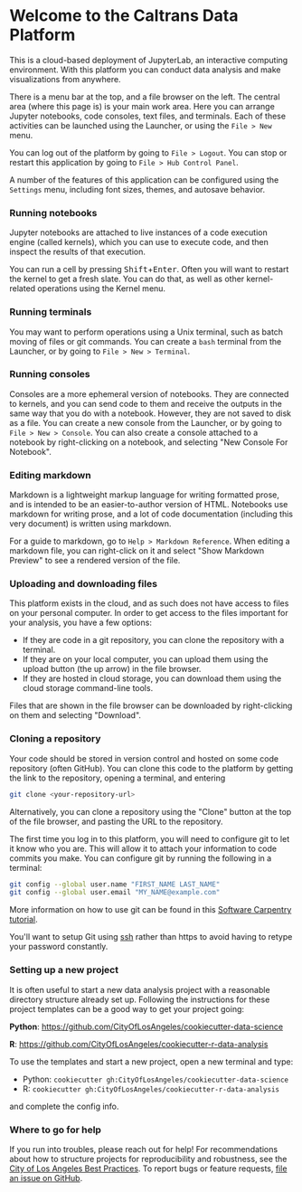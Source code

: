 # Welcome to the Caltrans Data Platform

This is a cloud-based deployment of JupyterLab,
an interactive computing environment.
With this platform you can conduct data analysis and make visualizations from anywhere.

There is a menu bar at the top, and a file browser on the left.
The central area (where this page is) is your main work area.
Here you can arrange Jupyter notebooks, code consoles, text files, and terminals.
Each of these activities can be launched using the Launcher,
or using the `File > New` menu.

You can log out of the platform by going to `File > Logout`.
You can stop or restart this application by going to `File > Hub Control Panel`.

A number of the features of this application can be configured using the `Settings` menu,
including font sizes, themes, and autosave behavior.

### Running notebooks

Jupyter notebooks are attached to live instances of a code execution engine (called kernels),
which you can use to execute code, and then inspect the results of that execution.

You can run a cell by pressing <kbd>Shift</kbd>+<kbd>Enter</kbd>.
Often you will want to restart the kernel to get a fresh slate.
You can do that, as well as other kernel-related operations using the Kernel menu.

### Running terminals

You may want to perform operations using a Unix terminal,
such as batch moving of files or git commands.
You can create a `bash` terminal from the Launcher,
or by going to `File > New > Terminal`.

### Running consoles

Consoles are a more ephemeral version of notebooks.
They are connected to kernels, and you can send code to them and receive the outputs
in the same way that you do with a notebook.
However, they are not saved to disk as a file.
You can create a new console from the Launcher,
or by going to `File > New > Console`.
You can also create a console attached to a notebook by right-clicking on
a notebook, and selecting "New Console For Notebook".

### Editing markdown

Markdown is a lightweight markup language for writing formatted prose,
and is intended to be an easier-to-author version of HTML.
Notebooks use markdown for writing prose, and a lot of code documentation
(including this very document) is written using markdown.

For a guide to markdown, go to `Help > Markdown Reference`.
When editing a markdown file, you can right-click on it and select "Show Markdown Preview"
to see a rendered version of the file.

### Uploading and downloading files

This platform exists in the cloud, and as such does not
have access to files on your personal computer.
In order to get access to the files important for your analysis, you have a few options:

* If they are code in a git repository, you can clone the repository with a terminal.
* If they are on your local computer, you can upload them using the upload button (the up arrow) in the file browser.
* If they are hosted in cloud storage, you can download them using the cloud storage command-line tools.

Files that are shown in the file browser can be downloaded by right-clicking on them
and selecting "Download".


### Cloning a repository

Your code should be stored in version control and hosted on some code repository (often GitHub).
You can clone this code to the platform by getting the link to the repository,
opening a terminal, and entering
```bash
git clone <your-repository-url>
```

Alternatively, you can clone a repository using the "Clone" button at the top of the file browser,
and pasting the URL to the repository.

The first time you log in to this platform, you will need to configure git to let it know who you are.
This will allow it to attach your information to code commits you make.
You can configure git by running the following in a terminal:
```bash
git config --global user.name "FIRST_NAME LAST_NAME"
git config --global user.email "MY_NAME@example.com"
```

More information on how to use git can be found in this
[Software Carpentry tutorial](https://swcarpentry.github.io/git-novice/).

You'll want to setup Git using [ssh](https://docs.github.com/en/free-pro-team@latest/github/authenticating-to-github/connecting-to-github-with-ssh) rather than https to avoid having to retype your password constantly.

### Setting up a new project

It is often useful to start a new data analysis project with a reasonable directory structure already set up.
Following the instructions for these project templates can be a good way to get your project going:

**Python**: https://github.com/CityOfLosAngeles/cookiecutter-data-science

**R**: https://github.com/CityOfLosAngeles/cookiecutter-r-data-analysis

To use the templates and start a new project, open a new terminal and type: 

* Python: `cookiecutter gh:CityOfLosAngeles/cookiecutter-data-science` 
* R: `cookiecutter gh:CityOfLosAngeles/cookiecutter-r-data-analysis` 

and complete the config info. 

### Where to go for help

If you run into troubles, please reach out for help!
For recommendations about how to structure projects for reproducibility and robustness,
see the [City of Los Angeles Best Practices](https://CityOfLosAngeles.github.io/best-practices).
To report bugs or feature requests,
[file an issue on GitHub](https://github.com/cal-itp/data-infra).
